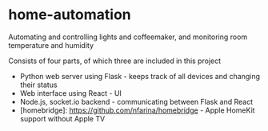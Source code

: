 # home-automation
Automating and controlling lights and coffeemaker, and monitoring room temperature and humidity

Consists of four parts, of which three are included in this project
* Python web server using Flask - keeps track of all devices and changing their status
* Web interface using React - UI
* Node.js, socket.io backend - communicating between Flask and React 
* [homebridge]: https://github.com/nfarina/homebridge - Apple HomeKit support without Apple TV
